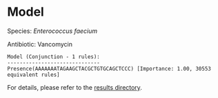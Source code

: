 
# Model

Species: *Enterococcus faecium*

Antibiotic: Vancomycin

```
Model (Conjunction - 1 rules):
------------------------------
Presence(AAAAAAATAGAAGCTACGCTGTGCAGCTCCC) [Importance: 1.00, 30553 equivalent rules]

```

For details, please refer to the [results directory](../../../../../results/scm_b/enterococcus%20faecium/vancomycin/repeat_6/).

